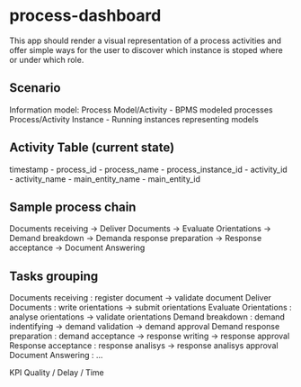process-dashboard
=================

This app should render a visual representation of a process activities and offer simple ways for the user to discover which instance is stoped where or under which role.

Scenario
--------

Information model:
Process Model/Activity - BPMS modeled processes
Process/Activity Instance - Running instances representing models


Activity Table (current state)
--------------
timestamp - process_id - process_name - process_instance_id - activity_id - activity_name - main_entity_name - main_entity_id


Sample process chain
--------------
Documents receiving -> Deliver Documents -> Evaluate Orientations -> Demand breakdown -> Demanda response preparation -> Response acceptance -> Document Answering

Tasks grouping
--------------

Documents receiving : register document -> validate document
Deliver Documents : write orientations -> submit orientations
Evaluate Orientations : analyse orientations -> validate orientations
Demand breakdown : demand indentifying -> demand validation -> demand approval
Demand response preparation : demand acceptance -> response writing -> response approval
Response acceptance : response analisys -> response analisys approval
Document Answering : ...

KPI
Quality / Delay / Time


